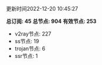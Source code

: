 更新时间2022-12-20 10:45:27

**总订阅: 45**
**总节点: 904**
**有效节点: 253**
- v2ray节点: 227
- ss节点: 19
- trojan节点: 6
- ssr节点: 1
